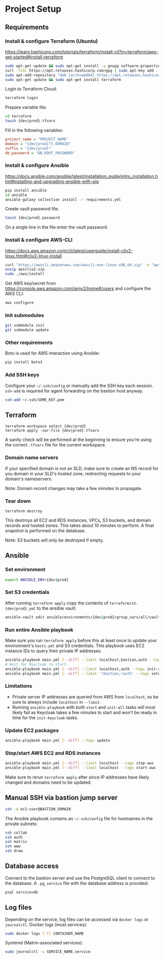 # Project Setup

## Requirements
### Install & configure Terraform (Ubuntu)
https://learn.hashicorp.com/tutorials/terraform/install-cli?in=terraform/aws-get-started#install-terraform
```bash
sudo apt-get update && sudo apt-get install -y gnupg software-properties-common curl
curl -fsSL https://apt.releases.hashicorp.com/gpg | sudo apt-key add -
sudo apt-add-repository "deb [arch=amd64] https://apt.releases.hashicorp.com $(lsb_release -cs) main"
sudo apt-get update && sudo apt-get install terraform
```
Login to Terraform Cloud:
```bash
terraform login
```
Prepare variable file:
```bash
cd terraform
touch {dev|prod}.tfvars
```
Fill in the following variables:
```ini
project_name = "PROJECT_NAME"
domain = "{dev|prod|?}.DOMAIN"
suffix = "{dev|prod}"
db_password = "DB_ROOT_PASSWORD"
```

### Install & configure Ansible
https://docs.ansible.com/ansible/latest/installation_guide/intro_installation.html#installing-and-upgrading-ansible-with-pip
```bash
pip install ansible
cd ansible
ansible-galaxy collection install -r requirements.yml
```
Create vault password file.
```bash
touch {dev|prod}.password
```
On a single line in the file enter the vault password.

### Install & configure AWS-CLI
https://docs.aws.amazon.com/cli/latest/userguide/install-cliv2-linux.html#cliv2-linux-install

```bash
curl "https://awscli.amazonaws.com/awscli-exe-linux-x86_64.zip" -o "awscliv2.zip"
unzip awscliv2.zip
sudo ./aws/install
```
Get AWS key/secret from https://console.aws.amazon.com/iamv2/home#/users and configure the AWS CLI:
```bash
aws configure
```

### Init submodules
```bash
git submodule init
git submodule update
```

### Other requirements
Boto is used for AWS interaction using Ansible:
```bash
pip install boto3
```

### Add SSH keys
Configure your `~/.ssh/config` or manually add the SSH key each session. `ssh-add` is required for agent forwarding on the bastion host anyway.
```bash
ssh-add ~/.ssh/SOME_KEY.pem
```

## Terraform
```
terraform workspace select {dev|prod}
terraform apply -var-file {dev|prod}.tfvars
```
A sanity check will be performed at the beginning to ensure you're using the correct `.tfvars` file for the current workspace.

### Domain name servers
If your specified domain is not an SLD, make sure to create an NS record for you domain in your SLD's hosted zone, redirecting requests to your domain's nameservers.

Note: Domain record changes may take a few minutes to propagate.

### Tear down
```
terraform destroy
```
This destroys all EC2 and RDS instances, VPCs, S3 buckets, and domain records and hosted zones. This takes about 10 minutes to perform. A final snapshot is performed on the database.

Note: S3 buckets will only be destroyed if empty.

## Ansible

### Set environment
```bash
export ANSIBLE_ENV={dev|prod}
```

### Set S3 credentials
After running `terraform apply` copy the contents of `terraform/s3.{dev|prod}.yml` to the ansible vault:
```bash
ansible-vault edit ansible/environments/{dev|prod}/group_vars/all/vault
```

### Run entire Ansible playbook
Make sure you run `terraform apply` before this at least once to update your environment's `hosts.yml` and S3 credentials. This playbook uses EC2 instance IDs to query their private IP addresses.
```bash
ansible-playbook main.yml [--diff] --limit localhost,bastion,auth --tags setup-all,start
# Wait for Keycloak to start.
ansible-playbook main.yml [--diff] --limit localhost,auth --tags init-all
ansible-playbook main.yml [--diff] --limit '!bastion,!auth' --tags setup-all,start
```

### Limitations
- Private server IP addresses are queried from AWS from `localhost`, so be sure to always include `localhost` in `--limit`.
- Running `ansible-playbook` with both `start` and `init-all` tasks will most likely fail as Keycloak takes a few minutes to start and won't be ready in time for the `init-keycloak` tasks.

### Update EC2 packages
```bash
ansible-playbook main.yml [--diff] --tags update
```

### Stop/start AWS EC2 and RDS instances
```bash
ansible-playbook main.yml [--diff] --limit localhost --tags stop-aws
ansible-playbook main.yml [--diff] --limit localhost --tags start-aws
```
Make sure to rerun `terraform apply` after since IP addresses have likely changed and domains need to be updated.

## Manual SSH via bastion jump server
```bash
ssh -A ec2-user@BASTION_DOMAIN
```
The Ansible playbook contains an `~/.ssh/config` file for hostnames in the private subnets:
```bash
ssh collab
ssh auth
ssh matrix
ssh www
ssh draw
```

## Database access
Connect to the bastion server and use the PostgreSQL client to connect to the database. A `.pg_service` file with the database address is provided:
```bash
psql service=db
```

## Log files
Depending on the service, log files can be accessed via `docker logs` or `journalctl`.
Docker logs (most services):
```bash
sudo docker logs [-f] CONTAINER_NAME
```
Systemd (Matrix-associated services):
```bash
sudo journalctl -u SERVICE_NAME.service
```
